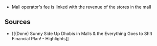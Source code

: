 - Mall operator's fee is linked with the revenue of the stores in the mall

## Sources
- [[(Done) Sunny Side Up Dhobis in Malls & the Everything Goes to Sh!t Financial Plan! - Highlights]]